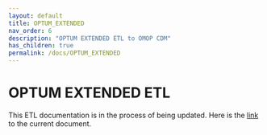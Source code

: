 ```yaml
---
layout: default
title: OPTUM_EXTENDED
nav_order: 6
description: "OPTUM EXTENDED ETL to OMOP CDM"
has_children: true
permalink: /docs/OPTUM_EXTENDED
---
```


# OPTUM EXTENDED ETL

This ETL documentation is in the process of being updated. Here is the [link](https://github.com/OHDSI/ETL-CDMBuilder/tree/master/man/OPTUM_EXTENDED/v5.3.0/ETL) to the current document. 